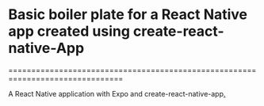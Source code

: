 Basic boiler plate for a React Native app created using create-react-native-App
===============================================================================
===============================================================================


 A React Native application with Expo and create-react-native-app[.](https://alligator.io/react/react-native-getting-started/)
